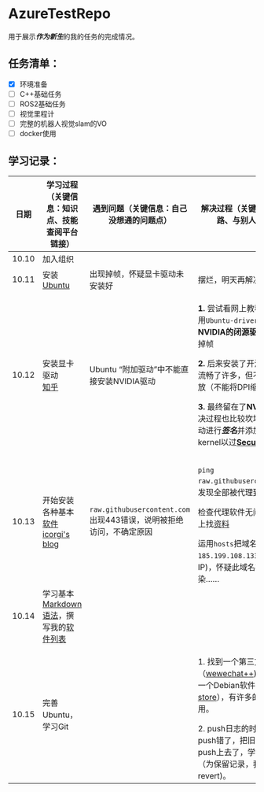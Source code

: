 # AzureTestRepo
用于展示***作为新生***的我的任务的完成情况。

## 任务清单：
- [x] 环境准备
- [ ] C++基础任务
- [ ] ROS2基础任务
- [ ] 视觉里程计
- [ ] 完整的机器人视觉slam的VO
- [ ] docker使用

## 学习记录：

| 日期| 学习过程（关键信息：知识点、技能 查阅平台 链接）| 遇到问题（关键信息：自己没想通的问题点）|解决过程（关键信息：分析思路、与别人的交流）|
|--------|--------------------------------------------------------|--------------------------------------------------------|--------------------------------------------------------|
|10.10|加入组织|||
|10.11|安装[Ubuntu](https://ubuntu.com/download/desktop)|出现掉帧，怀疑显卡驱动未安装好|摆烂，明天再解决|
|10.12|安装显卡驱动<br>[知乎](https://zhuanlan.zhihu.com/p/308407850)|Ubuntu “附加驱动”中不能直接安装NVIDIA驱动|<p>**1.** 尝试看网上教程安装驱动，用``Ubuntu-driver``安装了**NVIDIA的闭源驱动**，但仍然有掉帧</p><p>**2.** 后来安装了开源的**X.Org**，流畅了许多，但不支持分数缩放（不能将DPI缩放到125%）</p><p>**3.** 最终留在了**NVIDIA官方**（解决过程也比较坎坷，还要对驱动进行***签名***并添加到grub kernel以过[**Secure Boot**](https://support.microsoft.com/en-us/windows/windows-11-and-secure-boot-a8ff1202-c0d9-42f5-940f-843abef64fad "强迫症，为了应付微软……")）</p>|
|10.13|开始安装各种基本[软件](./AppList.md)<br>[icorgi's blog](https://www.icorgi.cn/2022/04/10/412.html)| ``raw.githubusercontent.com`` 出现443错误，说明被拒绝访问，不确定原因|<p>``ping raw.githubusercontent.com``，发现全部被代理到``localhost``</p>检查代理软件无问题，开始网上找[资料](https://www.icorgi.cn/2022/04/10/412.html)</p>运用``hosts``把域名强行代理到``185.199.108.133``(真实映射的IP)，怀疑此域名被GFW污染……
|10.14|学习基本[Markdown语法](https://markdown.com.cn)，撰写我的[软件列表](./AppList.md)||
|10.15|完善Ubuntu，学习Git||<p>1. 找到一个第三方的微信（[wewechat++](https://gitee.com/spark-community-works-collections/wewechat-plus-plus))，以及国内的一个Debian软件商店（[spark-store](https://spark-app.store/)），有许多的国产软件可用。</p>2. push日志的时候不小心push错了，把旧的README push上去了，学习如何[回滚](https://blog.csdn.net/qq_40032778/article/details/127236410#:~:text=gitlab%E8%BF%9C%E7%A8%8B%E5%BA%93%E4%BB%A3%E7%A0%81%E7%89%88%E6%9C%AC%E5%9B%9E%E6%BB%9A%E6%96%B9%E6%B3%95%201%20git%20log%20%E6%9F%A5%E7%9C%8B%E6%8F%90%E4%BA%A4%E5%8E%86%E5%8F%B2%EF%BC%8C%E6%89%BE%E5%87%BA%E8%A6%81%E5%9B%9E%E6%BB%9A%E5%88%B0%E7%9A%84%20commit-%20id%202,--hard%20commit-id%20%3A%E5%9B%9E%E6%BB%9A%E5%88%B0commit-id%203%20git%20reset%20--hard%20HEAD~3%EF%BC%9A%E5%B0%86%E6%9C%80%E8%BF%913%E6%AC%A1%E7%9A%84%E6%8F%90%E4%BA%A4%E5%9B%9E%E6%BB%9A)（为保留记录，我用的是revert)。
